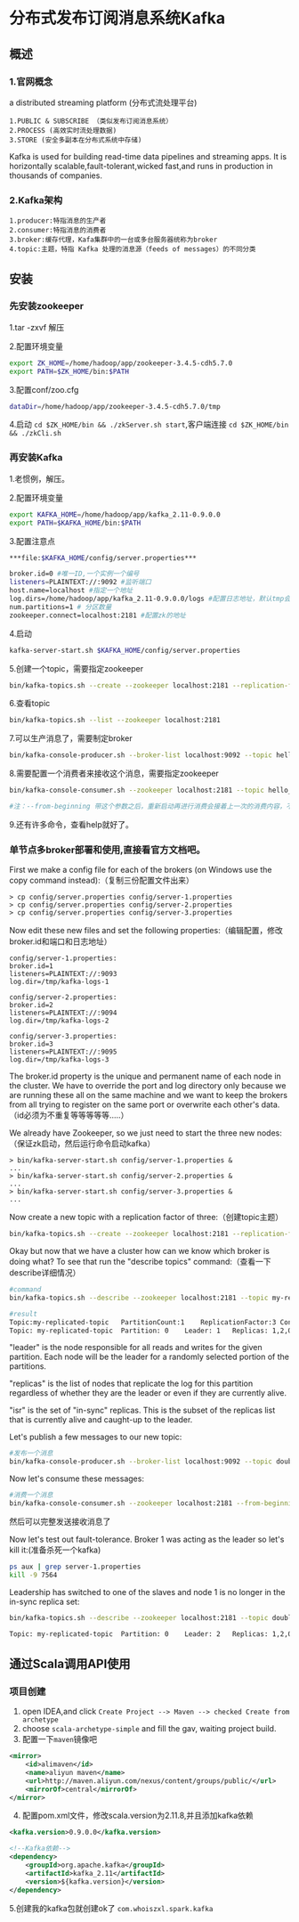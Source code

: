 # 分布式发布订阅消息系统Kafka

## 概述
### 1.官网概念
a distributed streaming platform (分布式流处理平台)
    
    1.PUBLIC & SUBSCRIBE （类似发布订阅消息系统）
    2.PROCESS (高效实时流处理数据)
    3.STORE (安全多副本在分布式系统中存储)

Kafka is used for building read-time data pipelines and streaming apps. It is horizontally scalable,fault-tolerant,wicked fast,and runs in production in thousands of companies.

### 2.Kafka架构

    1.producer:特指消息的生产者
    2.consumer:特指消息的消费者
    3.broker:缓存代理，Kafa集群中的一台或多台服务器统称为broker
    4.topic:主题，特指 Kafka 处理的消息源（feeds of messages）的不同分类

## 安装

### 先安装zookeeper
1.tar -zxvf 解压

2.配置环境变量
```bash
export ZK_HOME=/home/hadoop/app/zookeeper-3.4.5-cdh5.7.0
export PATH=$ZK_HOME/bin:$PATH
```
3.配置conf/zoo.cfg
```bash
dataDir=/home/hadoop/app/zookeeper-3.4.5-cdh5.7.0/tmp
```
4.启动 `cd $ZK_HOME/bin && ./zkServer.sh start`,客户端连接 `cd $ZK_HOME/bin && ./zkCli.sh`

### 再安装Kafka
1.老惯例，解压。

2.配置环境变量
```bash
export KAFKA_HOME=/home/hadoop/app/kafka_2.11-0.9.0.0
export PATH=$KAFKA_HOME/bin:$PATH
```
3.配置注意点
```bash
***file:$KAFKA_HOME/config/server.properties***

broker.id=0 #唯一ID,一个实例一个编号
listeners=PLAINTEXT://:9092 #监听端口
host.name=localhost #指定一个地址
log.dirs=/home/hadoop/app/kafka_2.11-0.9.0.0/logs #配置日志地址，默认tmp会被清空
num.partitions=1 # 分区数量
zookeeper.connect=localhost:2181 #配置zk的地址
```
4.启动
```bash
kafka-server-start.sh $KAFKA_HOME/config/server.properties
```
5.创建一个topic，需要指定zookeeper
```bash
bin/kafka-topics.sh --create --zookeeper localhost:2181 --replication-factor 1 --partitions 1 --topic hello_topic
```
6.查看topic
```bash
bin/kafka-topics.sh --list --zookeeper localhost:2181
```
7.可以生产消息了，需要制定broker
```bash
bin/kafka-console-producer.sh --broker-list localhost:9092 --topic hello_topic
```
8.需要配置一个消费者来接收这个消息，需要指定zookeeper
```bash
bin/kafka-console-consumer.sh --zookeeper localhost:2181 --topic hello_topic --from-beginning

#注：--from-beginning 带这个参数之后，重新启动再进行消费会接着上一次的消费内容，不带则反之。
```
9.还有许多命令，查看help就好了。

### 单节点多broker部署和使用,直接看官方文档吧。
First we make a config file for each of the brokers (on Windows use the copy command instead):（复制三份配置文件出来）
    
    > cp config/server.properties config/server-1.properties
    > cp config/server.properties config/server-2.properties
    > cp config/server.properties config/server-3.properties

Now edit these new files and set the following properties:（编辑配置，修改broker.id和端口和日志地址）
    
    config/server-1.properties:
    broker.id=1
    listeners=PLAINTEXT://:9093
    log.dir=/tmp/kafka-logs-1
    
    config/server-2.properties:
    broker.id=2
    listeners=PLAINTEXT://:9094
    log.dir=/tmp/kafka-logs-2

    config/server-3.properties:
    broker.id=3
    listeners=PLAINTEXT://:9095
    log.dir=/tmp/kafka-logs-3

The broker.id property is the unique and permanent name of each node in the cluster. We have to override the port and log directory only because we are running these all on the same machine and we want to keep the brokers from all trying to register on the same port or overwrite each other's data.（id必须为不重复等等等等等.....）

We already have Zookeeper, so we just need to start the three new nodes:（保证zk启动，然后运行命令启动kafka）

    > bin/kafka-server-start.sh config/server-1.properties &
    ...
    > bin/kafka-server-start.sh config/server-2.properties &
    ...
    > bin/kafka-server-start.sh config/server-3.properties &
    ...

Now create a new topic with a replication factor of three:（创建topic主题）
```bash
bin/kafka-topics.sh --create --zookeeper localhost:2181 --replication-factor 3 --partitions 1 --topic double-topic
```

Okay but now that we have a cluster how can we know which broker is doing what? To see that run the "describe topics" command:（查看一下describe详细情况）
```bash
#command
bin/kafka-topics.sh --describe --zookeeper localhost:2181 --topic my-replicated-topic

#result
Topic:my-replicated-topic   PartitionCount:1    ReplicationFactor:3 Configs:
Topic: my-replicated-topic  Partition: 0    Leader: 1   Replicas: 1,2,0 Isr: 1,2,0
```

"leader" is the node responsible for all reads and writes for the given partition. Each node will be the leader for a randomly selected portion of the partitions.

"replicas" is the list of nodes that replicate the log for this partition regardless of whether they are the leader or even if they are currently alive.

"isr" is the set of "in-sync" replicas. This is the subset of the replicas list that is currently alive and caught-up to the leader.

Let's publish a few messages to our new topic:
```bash
#发布一个消息
bin/kafka-console-producer.sh --broker-list localhost:9092 --topic double-topic
```

Now let's consume these messages:
```bash
#消费一个消息
bin/kafka-console-consumer.sh --zookeeper localhost:2181 --from-beginning --topic double-topic
```

然后可以完整发送接收消息了

Now let's test out fault-tolerance. Broker 1 was acting as the leader so let's kill it:(准备杀死一个kafka)
```bash
ps aux | grep server-1.properties
kill -9 7564
```
Leadership has switched to one of the slaves and node 1 is no longer in the in-sync replica set:
```bash
bin/kafka-topics.sh --describe --zookeeper localhost:2181 --topic double-topic

Topic: my-replicated-topic  Partition: 0    Leader: 2   Replicas: 1,2,0 Isr: 2,3 (1 已经不在了，消息还是能正常发送接收)
```

## 通过Scala调用API使用

### 项目创建
1. open IDEA,and click `Create Project --> Maven --> checked Create from archetype`
2. choose `scala-archetype-simple` and fill the gav, waiting project build.
3. 配置一下`maven`镜像吧
```xml
<mirror> 
    <id>alimaven</id> 
    <name>aliyun maven</name> 
    <url>http://maven.aliyun.com/nexus/content/groups/public/</url> 
    <mirrorOf>central</mirrorOf> 
</mirror> 
```
4. 配置pom.xml文件，修改scala.version为2.11.8,并且添加kafka依赖
```xml
<kafka.version>0.9.0.0</kafka.version>

<!--Kafka依赖-->
<dependency>
    <groupId>org.apache.kafka</groupId>
    <artifactId>kafka_2.11</artifactId>
    <version>${kafka.version}</version>
</dependency>
```
5.创建我的kafka包就创建ok了 `com.whoiszxl.spark.kafka`


